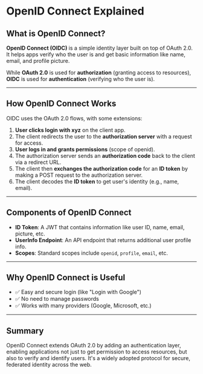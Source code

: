 # OpenID Connect Explained

## What is OpenID Connect?

**OpenID Connect (OIDC)** is a simple identity layer built on top of OAuth 2.0. It helps apps verify who the user is and get basic information like name, email, and profile picture.

While **OAuth 2.0** is used for **authorization** (granting access to resources), **OIDC** is used for **authentication** (verifying who the user is).

---

## How OpenID Connect Works

OIDC uses the OAuth 2.0 flows, with some extensions:

1. **User clicks login with xyz** on the client app.
2. The client redirects the user to the **authorization server** with a request for access.
3. **User logs in and grants permissions** (scope of openid).
4. The authorization server sends an **authorization code** back to the client via a redirect URL.
5. The client then **exchanges the authorization code** for an **ID token** by making a POST request to the authorization server.
6. The client decodes the **ID token** to get user's identity (e.g., name, email).

---

## Components of OpenID Connect

- **ID Token**: A JWT that contains information like user ID, name, email, picture, etc.
- **UserInfo Endpoint**: An API endpoint that returns additional user profile info.
- **Scopes**: Standard scopes include `openid`, `profile`, `email`, etc.

---

## Why OpenID Connect is Useful

- ✅ Easy and secure login (like "Login with Google")
- ✅ No need to manage passwords
- ✅ Works with many providers (Google, Microsoft, etc.)

---

## Summary

OpenID Connect extends OAuth 2.0 by adding an authentication layer, enabling applications not just to get permission to access resources, but also to verify and identify users. It's a widely adopted protocol for secure, federated identity across the web.
